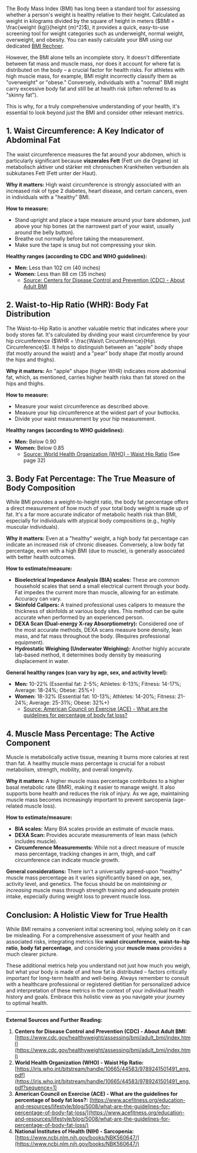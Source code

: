 The Body Mass Index (BMI) has long been a standard tool for assessing whether a person's weight is healthy relative to their height. Calculated as weight in kilograms divided by the square of height in meters ($BMI = \frac{weight (kg)}{height (m)^2}$), it provides a quick, easy-to-use screening tool for weight categories such as underweight, normal weight, overweight, and obesity. You can easily calculate your BMI using our dedicated [BMI Rechner](/calculators?tab=bmi).

However, the BMI alone tells an incomplete story. It doesn't differentiate between fat mass and muscle mass, nor does it account for where fat is distributed on the body – a crucial factor for health risks. For athletes with high muscle mass, for example, BMI might incorrectly classify them as "overweight" or "obese." Conversely, individuals with a "normal" BMI might carry excessive body fat and still be at health risk (often referred to as "skinny fat").

This is why, for a truly comprehensive understanding of your health, it's essential to look beyond just the BMI and consider other relevant metrics.

## 1. Waist Circumference: A Key Indicator of Abdominal Fat

The waist circumference measures the fat around your abdomen, which is particularly significant because **viszerales Fett** (Fett um die Organe) ist metabolisch aktiver und stärker mit chronischen Krankheiten verbunden als subkutanes Fett (Fett unter der Haut).

**Why it matters:**
High waist circumference is strongly associated with an increased risk of type 2 diabetes, heart disease, and certain cancers, even in individuals with a "healthy" BMI.

**How to measure:**
* Stand upright and place a tape measure around your bare abdomen, just above your hip bones (at the narrowest part of your waist, usually around the belly button).
* Breathe out normally before taking the measurement.
* Make sure the tape is snug but not compressing your skin.

**Healthy ranges (according to CDC and WHO guidelines):**
* **Men:** Less than 102 cm (40 inches)
* **Women:** Less than 88 cm (35 inches)
    * [Source: Centers for Disease Control and Prevention (CDC) - About Adult BMI](https://www.cdc.gov/bmi/adult-calculator/bmi-categories.html)

## 2. Waist-to-Hip Ratio (WHR): Body Fat Distribution

The Waist-to-Hip Ratio is another valuable metric that indicates where your body stores fat. It's calculated by dividing your waist circumference by your hip circumference ($WHR = \frac{Waist\ Circumference}{Hip\ Circumference}$). It helps to distinguish between an "apple" body shape (fat mostly around the waist) and a "pear" body shape (fat mostly around the hips and thighs).

**Why it matters:**
An "apple" shape (higher WHR) indicates more abdominal fat, which, as mentioned, carries higher health risks than fat stored on the hips and thighs.

**How to measure:**
* Measure your waist circumference as described above.
* Measure your hip circumference at the widest part of your buttocks.
* Divide your waist measurement by your hip measurement.

**Healthy ranges (according to WHO guidelines):**
* **Men:** Below 0.90
* **Women:** Below 0.85
    * [Source: World Health Organization (WHO) - Waist Hip Ratio](https://iris.who.int/bitstream/handle/10665/44583/9789241501491_eng.pdf?sequence=1) (See page 32)

## 3. Body Fat Percentage: The True Measure of Body Composition

While BMI provides a weight-to-height ratio, the body fat percentage offers a direct measurement of how much of your total body weight is made up of fat. It's a far more accurate indicator of metabolic health risk than BMI, especially for individuals with atypical body compositions (e.g., highly muscular individuals).

**Why it matters:**
Even at a "healthy" weight, a high body fat percentage can indicate an increased risk of chronic diseases. Conversely, a low body fat percentage, even with a high BMI (due to muscle), is generally associated with better health outcomes.

**How to estimate/measure:**
* **Bioelectrical Impedance Analysis (BIA) scales:** These are common household scales that send a small electrical current through your body. Fat impedes the current more than muscle, allowing for an estimate. Accuracy can vary.
* **Skinfold Calipers:** A trained professional uses calipers to measure the thickness of skinfolds at various body sites. This method can be quite accurate when performed by an experienced person.
* **DEXA Scan (Dual-energy X-ray Absorptiometry):** Considered one of the most accurate methods, DEXA scans measure bone density, lean mass, and fat mass throughout the body. (Requires professional equipment).
* **Hydrostatic Weighing (Underwater Weighing):** Another highly accurate lab-based method, it determines body density by measuring displacement in water.

**General healthy ranges (can vary by age, sex, and activity level):**
* **Men:** 10-22% (Essential fat: 2-5%; Athletes: 6-13%; Fitness: 14-17%; Average: 18-24%; Obese: 25%+)
* **Women:** 18-32% (Essential fat: 10-13%; Athletes: 14-20%; Fitness: 21-24%; Average: 25-31%; Obese: 32%+)
    * [Source: American Council on Exercise (ACE) - What are the guidelines for percentage of body fat loss?](https://www.acefitness.org/education-and-resources/lifestyle/blog/5008/what-are-the-guidelines-for-percentage-of-body-fat-loss/)

## 4. Muscle Mass Percentage: The Active Component

Muscle is metabolically active tissue, meaning it burns more calories at rest than fat. A healthy muscle mass percentage is crucial for a robust metabolism, strength, mobility, and overall longevity.

**Why it matters:**
A higher muscle mass percentage contributes to a higher basal metabolic rate (BMR), making it easier to manage weight. It also supports bone health and reduces the risk of injury. As we age, maintaining muscle mass becomes increasingly important to prevent sarcopenia (age-related muscle loss).

**How to estimate/measure:**
* **BIA scales:** Many BIA scales provide an estimate of muscle mass.
* **DEXA Scan:** Provides accurate measurements of lean mass (which includes muscle).
* **Circumference Measurements:** While not a direct measure of muscle mass percentage, tracking changes in arm, thigh, and calf circumference can indicate muscle growth.

**General considerations:**
There isn't a universally agreed-upon "healthy" muscle mass percentage as it varies significantly based on age, sex, activity level, and genetics. The focus should be on *maintaining or increasing* muscle mass through strength training and adequate protein intake, especially during weight loss to prevent muscle loss.

## Conclusion: A Holistic View for True Health

While BMI remains a convenient initial screening tool, relying solely on it can be misleading. For a comprehensive assessment of your health and associated risks, integrating metrics like **waist circumference**, **waist-to-hip ratio**, **body fat percentage**, and considering your **muscle mass** provides a much clearer picture.

These additional metrics help you understand not just how much you weigh, but what your body is made of and how fat is distributed – factors critically important for long-term health and well-being. Always remember to consult with a healthcare professional or registered dietitian for personalized advice and interpretation of these metrics in the context of your individual health history and goals. Embrace this holistic view as you navigate your journey to optimal health.

---
**External Sources and Further Reading:**

1.  **Centers for Disease Control and Prevention (CDC) - About Adult BMI:** [https://www.cdc.gov/healthyweight/assessing/bmi/adult_bmi/index.html](https://www.cdc.gov/healthyweight/assessing/bmi/adult_bmi/index.html)
2.  **World Health Organization (WHO) - Waist Hip Ratio:** [https://iris.who.int/bitstream/handle/10665/44583/9789241501491_eng.pdf](https://iris.who.int/bitstream/handle/10665/44583/9789241501491_eng.pdf?sequence=1)
3.  **American Council on Exercise (ACE) - What are the guidelines for percentage of body fat loss?:** [https://www.acefitness.org/education-and-resources/lifestyle/blog/5008/what-are-the-guidelines-for-percentage-of-body-fat-loss/](https://www.acefitness.org/education-and-resources/lifestyle/blog/5008/what-are-the-guidelines-for-percentage-of-body-fat-loss/)
4.  **National Institutes of Health (NIH) - Sarcopenia:** [https://www.ncbi.nlm.nih.gov/books/NBK560647/](https://www.ncbi.nlm.nih.gov/books/NBK560647/)
